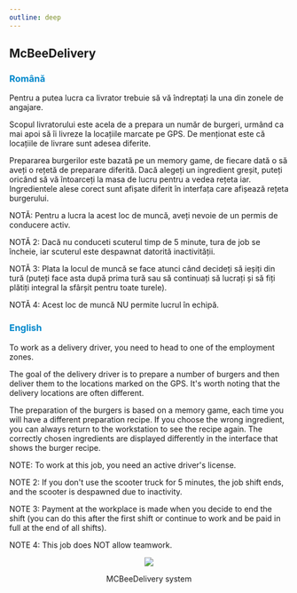 ```yaml
---
outline: deep
---
```


## McBeeDelivery

### <span style="color: #0088CC">Română</span>

Pentru a putea lucra ca livrator trebuie să vă îndreptați la una din zonele de angajare.

Scopul livratorului este acela de a prepara un număr de burgeri, urmând ca mai apoi să îi livreze la locațiile marcate pe GPS. De menționat este că locațiile de livrare sunt adesea diferite.

Prepararea burgerilor este bazată pe un memory game, de fiecare dată o să aveți o rețetă de preparare diferită. Dacă alegeți un ingredient greșit, puteți oricând să vă întoarceți la masa de lucru pentru a vedea rețeta iar. Ingredientele alese corect sunt afișate diferit în interfața care afișează rețeta burgerului. 

NOTĂ: Pentru a lucra la acest loc de muncă, aveți nevoie de un permis de conducere activ. 

NOTĂ 2: Dacă nu conduceti scuterul timp de 5 minute, tura de job se încheie, iar scuterul este despawnat datorită inactivității. 

NOTĂ 3: Plata la locul de muncă se face atunci când decideți să ieșiți din tură (puteți face asta după prima tură sau să continuați să lucrați și să fiți plătiți integral la sfârșit pentru toate turele). 

NOTĂ 4: Acest loc de muncă NU permite lucrul în echipă.

### <span style="color: #0088CC">English</span>

To work as a delivery driver, you need to head to one of the employment zones.

The goal of the delivery driver is to prepare a number of burgers and then deliver them to the locations marked on the GPS. It's worth noting that the delivery locations are often different.

The preparation of the burgers is based on a memory game, each time you will have a different preparation recipe. If you choose the wrong ingredient, you can always return to the workstation to see the recipe again. The correctly chosen ingredients are displayed differently in the interface that shows the burger recipe.

NOTE: To work at this job, you need an active driver's license. 

NOTE 2: If you don't use the scooter truck for 5 minutes, the job shift ends, and the scooter is despawned due to inactivity. 

NOTE 3: Payment at the workplace is made when you decide to end the shift (you can do this after the first shift or continue to work and be paid in full at the end of all shifts). 

NOTE 4: This job does NOT allow teamwork.

<p align="center"><img src="https://i.imgur.com/UDiJlxm.gif"/></p>
<p style="text-align: center">MCBeeDelivery system</p>